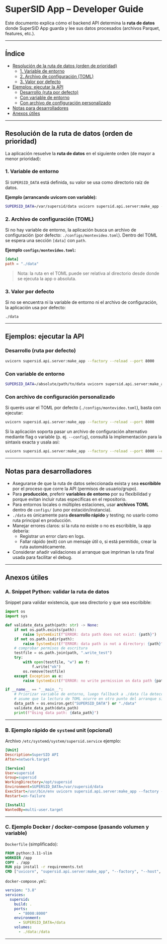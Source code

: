 # SuperSID App – Developer Guide

Este documento explica cómo el backend API determina la **ruta de datos** donde SuperSID App guarda y lee sus datos procesados (archivos Parquet, features, etc.).

---

## Índice

- [Resolución de la ruta de datos (orden de prioridad)](#resolución-de-la-ruta-de-datos-orden-de-prioridad)  
  - [1. Variable de entorno](#1-variable-de-entorno)  
  - [2. Archivo de configuración (TOML)](#2-archivo-de-configuración-toml)  
  - [3. Valor por defecto](#3-valor-por-defecto)  
- [Ejemplos: ejecutar la API](#ejemplos-ejecutar-la-api)  
  - [Desarrollo (ruta por defecto)](#desarrollo-ruta-por-defecto)  
  - [Con variable de entorno](#con-variable-de-entorno)  
  - [Con archivo de configuración personalizado](#con-archivo-de-configuración-personalizado)  
- [Notas para desarrolladores](#notas-para-desarrolladores)  
- [Anexos útiles](#anexos-útiles)

---

## Resolución de la ruta de datos (orden de prioridad)

La aplicación resuelve la **ruta de datos** en el siguiente orden (de mayor a menor prioridad):

### 1. Variable de entorno
Si `SUPERSID_DATA` está definida, su valor se usa como directorio raíz de datos.

**Ejemplo (arrancando uvicorn con variable):**
```bash
SUPERSID_DATA=/var/supersid/data uvicorn supersid.api.server:make_app --factory --reload --port 8000
```

### 2. Archivo de configuración (TOML)
Si no hay variable de entorno, la aplicación busca un archivo de configuración (por defecto: `./configs/montevideo.toml`). Dentro del TOML se espera una sección `[data]` con `path`.

**Ejemplo `configs/montevideo.toml`:**
```toml
[data]
path = "./data"
```

> Nota: la ruta en el TOML puede ser relativa al directorio desde donde se ejecuta la app o absoluta.

### 3. Valor por defecto
Si no se encuentra ni la variable de entorno ni el archivo de configuración, la aplicación usa por defecto:
```
./data
```

---

## Ejemplos: ejecutar la API

### Desarrollo (ruta por defecto)
```bash
uvicorn supersid.api.server:make_app --factory --reload --port 8000
```

### Con variable de entorno
```bash
SUPERSID_DATA=/absolute/path/to/data uvicorn supersid.api.server:make_app --factory --reload --port 8000
```

### Con archivo de configuración personalizado
Si querés usar el TOML por defecto (`./configs/montevideo.toml`), basta con ejecutar:
```bash
uvicorn supersid.api.server:make_app --factory --reload --port 8000
```

Si la aplicación soporta pasar un archivo de configuración alternativo mediante flag o variable (p. ej. `--config`), consultá la implementación para la sintaxis exacta y usala así:
```bash
uvicorn supersid.api.server:make_app --factory --reload --port 8000 --config /path/to/otro.toml
```

---

## Notas para desarrolladores

- Asegurarse de que la ruta de datos seleccionada exista y sea **escribible** por el proceso que corre la API (permisos de usuario/grupo).
- Para **producción**, preferir **variables de entorno** por su flexibilidad y porque evitan incluir rutas específicas en el repositorio.
- Para entornos locales o múltiples estaciones, usar **archivos TOML** dentro de `configs/` (uno por estación/instancia).
- `./data` es únicamente para **desarrollo rápido** y testing; no usarlo como ruta principal en producción.
- Manejar errores claros: si la ruta no existe o no es escribible, la app debería:
  - Registrar un error claro en logs.
  - Fallar rápido (exit) con un mensaje útil o, si está permitido, crear la ruta automáticamente.
- Considerar añadir validaciones al arranque que impriman la ruta final usada para facilitar el debug.

---

## Anexos útiles

### A. Snippet Python: validar la ruta de datos
Snippet para validar existencia, que sea directorio y que sea escribible:

```python
import os
import sys

def validate_data_path(path: str) -> None:
    if not os.path.exists(path):
        raise SystemExit(f"ERROR: data path does not exist: {path}")
    if not os.path.isdir(path):
        raise SystemExit(f"ERROR: data path is not a directory: {path}")
    # comprobar permisos de escritura
    testfile = os.path.join(path, ".write_test")
    try:
        with open(testfile, "w") as f:
            f.write("ok")
        os.remove(testfile)
    except Exception as e:
        raise SystemExit(f"ERROR: no write permission on data path {path}: {e}")

if __name__ == "__main__":
    # Priorizar variable de entorno, luego fallback a ./data (la detección desde TOML
    # asume que la lectura de TOML ocurre en otro punto del arranque si aplica).
    data_path = os.environ.get("SUPERSID_DATA") or "./data"
    validate_data_path(data_path)
    print(f"Using data path: {data_path}")
```

---

### B. Ejemplo rápido de `systemd` unit (opcional)
Archivo `/etc/systemd/system/supersid.service` ejemplo:

```ini
[Unit]
Description=SuperSID API
After=network.target

[Service]
User=supersid
Group=supersid
WorkingDirectory=/opt/supersid
Environment=SUPERSID_DATA=/var/supersid/data
ExecStart=/usr/bin/env uvicorn supersid.api.server:make_app --factory --port 8000
Restart=on-failure

[Install]
WantedBy=multi-user.target
```

---

### C. Ejemplo Docker / docker-compose (pasando volumen y variable)
`Dockerfile` (simplificado):

```dockerfile
FROM python:3.11-slim
WORKDIR /app
COPY . /app
RUN pip install -r requirements.txt
CMD ["uvicorn", "supersid.api.server:make_app", "--factory", "--host", "0.0.0.0", "--port", "8000"]
```

`docker-compose.yml`:
```yaml
version: "3.8"
services:
  supersid:
    build: .
    ports:
      - "8000:8000"
    environment:
      - SUPERSID_DATA=/data
    volumes:
      - ./data:/data
```

---
